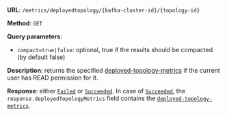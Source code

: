 **URL**: `/metrics/deployedtopology/{kafka-cluster-id}/{topology-id}`

**Method**: `GET`

**Query parameters**:
 - `compact=true|false`: optional, true if the results should be compacted (by default false)

**Description**: returns the specified [deployed-topology-metrics](DeployedTopologyMetrics.md) if the current user has READ permission for it.

**Response**: either [`Failed`](../Failed.md) or [`Succeeded`](../Succeeded.md). In case of [`Succeeded`](../Succeeded.md), the `response.deployedTopologyMetrics` field contains the [`deployed-topology-metrics`](DeployedTopologyMetrics.md).
